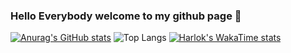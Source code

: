 ### Hello Everybody welcome to my github page 👋
[![Anurag's GitHub stats](https://github-readme-stats.vercel.app/api?username=MICKYLE237&theme=dark)](https://github.com/anuraghazra/github-readme-stats)
![Top Langs](https://github-readme-stats.vercel.app/api/top-langs/?username=MICKYLE237&hide_progress=false)
[![Harlok's WakaTime stats](https://github-readme-stats.vercel.app/api/wakatime?username=micky)](https://github.com/anuraghazra/github-readme-stats)
<!--
**MICKYLE237/MICKYLE237** is a ✨ _special_ ✨ repository because its `README.md` (this file) appears on your GitHub profile.

Here are some ideas to get you started:

- 🔭 I’m currently working on ...
- 🌱 I’m currently learning ...
- 👯 I’m looking to collaborate on ...
- 🤔 I’m looking for help with ...
- 💬 Ask me about ...
- 📫 How to reach me: ...
- 😄 Pronouns: ...
- ⚡ Fun fact: ...
-->
